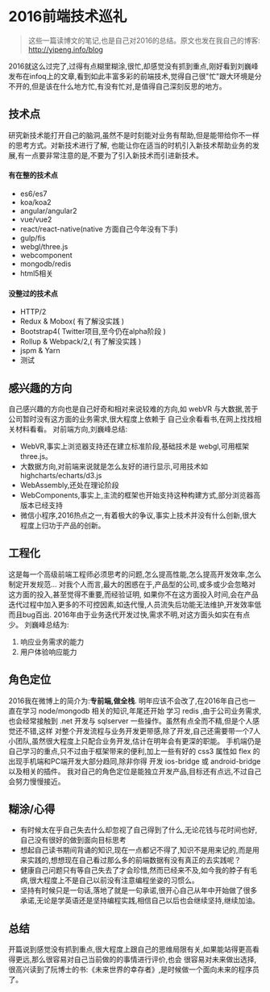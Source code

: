 # 2016前端技术巡礼
> 这些一篇读博文的笔记,也是自己对2016的总结。原文也发在我自己的博客: http://yipeng.info/blog

2016就这么过完了,过得有点糊里糊涂,很忙,却感觉没有抓到重点,刚好看到刘巍峰发布在infoq上的文章,看到如此丰富多彩的前端技术,觉得自己很"忙"跟大环境是分不开的,但是该在什么地方忙,有没有忙对,是值得自己深刻反思的地方。


## 技术点
研究新技术能打开自己的脑洞,虽然不是时刻能对业务有帮助,但是能带给你不一样的思考方式。对新技术进行了解,
也能让你在适当的时机引入新技术帮助业务的发展,有一点要非常注意的是,不要为了引入新技术而引进新技术。
#### 有在整的技术点
* es6/es7
* koa/koa2
* angular/angular2
* vue/vue2
* react/react-native(native 方面自己今年没有下手)
* gulp/fis
* webgl/three.js
* webcomponent
* mongodb/redis
* html5相关

#### 没整过的技术点
* HTTP/2
* Redux & Mobox( 有了解没实践 )
* Bootstrap4( Twitter项目,至今仍在alpha阶段 )
* Rollup & Webpack/2,( 有了解没实践 )
* jspm & Yarn
* 测试


## 感兴趣的方向
自己感兴趣的方向也是自己好奇和相对来说较难的方向,如 webVR 与大数据,苦于公司暂时没有这方面的业务需求,很大程度上依赖于
自己业余看看书,在网上找找相关材料看看。
对前端方向,刘巍峰总结:
* WebVR,事实上浏览器支持还在建立标准阶段,基础技术是 webgl,可用框架 three.js。
* 大数据方向,对前端来说就是怎么友好的进行显示,可用技术如 highcharts/echarts/d3.js
* WebAssembly,还处在理论阶段
* WebComponents,事实上,主流的框架也开始支持这种构建方式,部分浏览器高版本已经支持
* 微信小程序,2016热点之一,有着极大的争议,事实上技术并没有什么创新,很大程度上归功于产品的创新。


## 工程化
这是每一个高级前端工程师必须思考的问题,怎么提高性能,怎么提高开发效率,怎么制定开发规范...
对我个人而言,最大的困惑在于,产品型的公司,或多或少会忽略对这方面的投入,甚至觉得不重要,而经验证明,
如果你不在这方面投入时间,会在产品迭代过程中加入更多的不可控因素,如迭代慢,人员流失后功能无法维护,开发效率低而且bug百出.
2016年由于业务迭代开发过快,需求不明,对这方面头如实在有点少。
刘巍峰总结为:
1. 响应业务需求的能力
2. 用户体验响应能力


## 角色定位
2016我在微博上的简介为:**专前端,做全栈**.
明年应该不会改了,在2016年自己也一直在学习 node/mongodb 相关的知识,年尾还开始
学习 redis ,由于公司业务需求,也会经常接触到 .net 开发与 sqlserver 一些操作。虽然有点全而不精,但是个人感觉还不错,这样
对整个开发流程与业务开发更带感,除了开发,自己还需要带一个7人小团队,虽然很大程度上只配合业务开发,估计在明年会有更深的职能。
手机端仍是自己学习的重点,只不过由于框架带来的便利,加上一些有好的 css3 属性如 flex 的出现手机端和PC端开发大部分趋同,除非你得
开发 ios-bridge 或 android-bridge 以及相关的插件。
我对自己的角色定位是能独立开发产品,目标还有点远,不过自己会努力慢慢接近。


## 糊涂/心得
* 有时候太在乎自己失去什么却忽视了自己得到了什么,无论花钱与花时间也好,自己没有很好的做到面向目标思考
* 想起自己读书期间背诵的知识,现在一点都记不得了,知识不是用来记的,而是用来实践的,想想现在自己看过那么多的前端数据有没有真正的去实践呢？
* 健康自己问题只有等自己失去了才会珍惜,然而已经来不及,如今我的脖子有毛病,很大程度上不是自己以前没有注意编程坐姿的习惯么。
* 坚持有时候只是一句话,落地了就是一句承诺,很开心自己从年中开始做了很多承诺,无论是学英语还是坚持编程实践,相信自己以后也会继续坚持,继续加油。


## 总结
开篇说到感觉没有抓到重点,很大程度上跟自己的思维局限有关,如果能站得更高看得更远,那么很容易对自己当前做的的事情进行评价,也会
很容易对未来做出选择,很高兴读到了阮博士的书:《未来世界的幸存者》,是时候做一个面向未来的程序员了。

